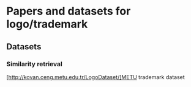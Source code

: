 # Papers and datasets for logo/trademark

## Datasets
### Similarity retrieval
[http://kovan.ceng.metu.edu.tr/LogoDataset/]METU trademark dataset
